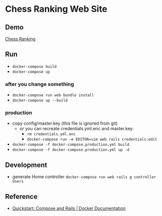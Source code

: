 # Chess Ranking Web Site

## Demo
[Chess Ranking](https://chess-ranking.stu345.com/players)

## Run
- `docker-compose build`
- `docker-compose up`

### after you change something
-  `docker-compose run web bundle install`
- `docker-compose up --build`

### production
- copy config/master.key (this file is ignored from git)
    - or you can recreate credentials.yml.enc and master.key: 
        - `rm credentials.yml.enc`
        - `docker-compose run -e EDITOR=vim web rails credentials:edit`
- `docker-compose -f docker-compose.production.yml build`
- `docker-compose -f docker-compose.production.yml up -d`

## Development
- generate Home controller `docker-compose run web rails g controller Users`



## Reference
- [Quickstart: Compose and Rails | Docker Documentation](https://docs.docker.com/samples/rails/)